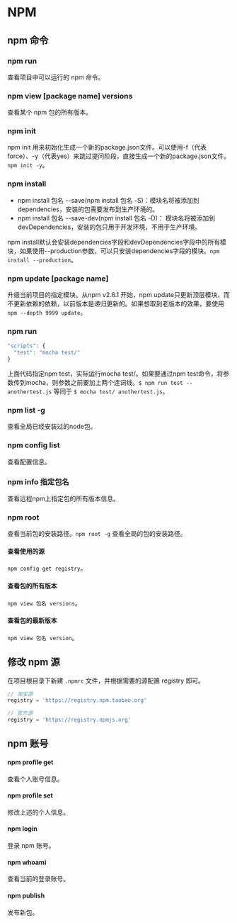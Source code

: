 # NPM

## npm 命令

### npm run

查看项目中可以运行的 npm 命令。

### npm view [package name] versions

查看某个 npm 包的所有版本。

### npm init

npm init 用来初始化生成一个新的package.json文件。可以使用-f（代表force）、-y（代表yes）来跳过提问阶段，直接生成一个新的package.json文件。`npm init -y`。

### npm install

- npm install 包名 --save(npm install 包名 -S)：模块名将被添加到dependencies，安装的包需要发布到生产环境的。
- npm install 包名 --save-dev(npm install 包名 -D)： 模块名将被添加到devDependencies，安装的包只用于开发环境，不用于生产环境。

npm install默认会安装dependencies字段和devDependencies字段中的所有模块，如果使用--production参数，可以只安装dependencies字段的模块。`npm install --production`。

### npm update [package name]

升级当前项目的指定模块。从npm v2.6.1 开始，npm update只更新顶层模块，而不更新依赖的依赖，以前版本是递归更新的。如果想取到老版本的效果，要使用`npm --depth 9999 update`。

### npm run

```js
"scripts": {
  "test": "mocha test/"
}
```

上面代码指定npm test，实际运行mocha test/。如果要通过npm test命令，将参数传到mocha，则参数之前要加上两个连词线。`$ npm run test -- anothertest.js` 等同于 `$ mocha test/ anothertest.js`。

### npm list -g

查看全局已经安装过的node包。

### npm config list

查看配置信息。

### npm info 指定包名

查看远程npm上指定包的所有版本信息。

### npm root

查看当前包的安装路径。`npm root -g` 查看全局的包的安装路径。

#### 查看使用的源

`npm config get registry`。

#### 查看包的所有版本

`npm view 包名 versions`。

#### 查看包的最新版本

`npm view 包名 version`。

## 修改 npm 源

在项目根目录下新建 `.npmrc` 文件，并根据需要的源配置 registry 即可。

```js
// 淘宝源
registry = 'https://registry.npm.taobao.org'

// 官方源
registry = 'https://registry.npmjs.org'
```


## npm 账号

#### npm profile get

查看个人账号信息。

#### npm profile set <prop> <value>

修改上述的个人信息。

#### npm login

登录 npm 账号。

#### npm whoami

查看当前的登录账号。

#### npm publish

发布新包。

